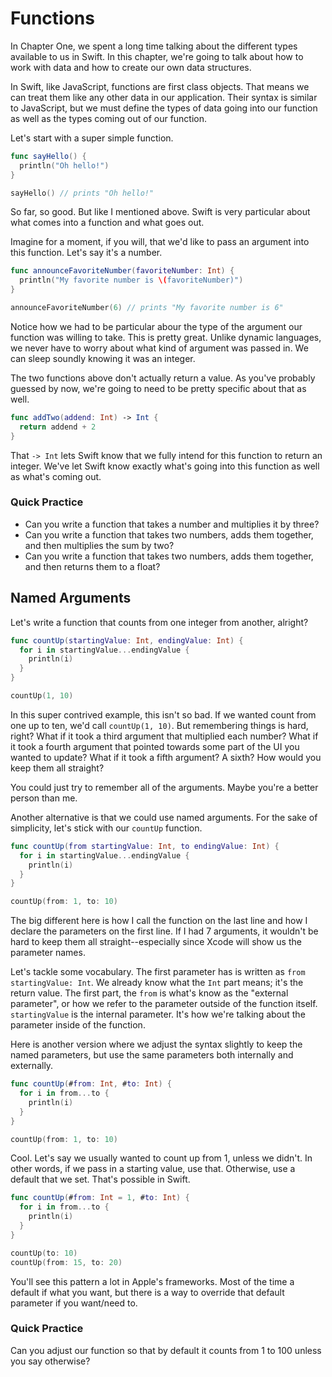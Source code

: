# Functions

In Chapter One, we spent a long time talking about the different types available to us in Swift. In this chapter, we're going to talk about how to work with data and how to create our own data structures.

In Swift, like JavaScript, functions are first class objects. That means we can treat them like any other data in our application. Their syntax is similar to JavaScript, but we must define the types of data going into our function as well as the types coming out of our function.

Let's start with a super simple function.

```swift
func sayHello() {
  println("Oh hello!")
}

sayHello() // prints "Oh hello!"
```

So far, so good. But like I mentioned above. Swift is very particular about what comes into a function and what goes out.

Imagine for a moment, if you will, that we'd like to pass an argument into this function. Let's say it's a number.

```swift
func announceFavoriteNumber(favoriteNumber: Int) {
  println("My favorite number is \(favoriteNumber)")
}

announceFavoriteNumber(6) // prints "My favorite number is 6"
```

Notice how we had to be particular abour the type of the argument our function was willing to take. This is pretty great. Unlike dynamic languages, we never have to worry about what kind of argument was passed in. We can sleep soundly knowing it was an integer.

The two functions above don't actually return a value. As you've probably guessed by now, we're going to need to be pretty specific about that as well.

```swift
func addTwo(addend: Int) -> Int {
  return addend + 2
}
```

That `-> Int` lets Swift know that we fully intend for this function to return an integer. We've let Swift know exactly what's going into this function as well as what's coming out.

### Quick Practice

* Can you write a function that takes a number and multiplies it by three?
* Can you write a function that takes two numbers, adds them together, and then multiplies the sum by two?
* Can you write a function that takes two numbers, adds them together, and then returns them to a float?

## Named Arguments

Let's write a function that counts from one integer from another, alright?

```swift
func countUp(startingValue: Int, endingValue: Int) {
  for i in startingValue...endingValue {
    println(i)
  }
}

countUp(1, 10)
```

In this super contrived example, this isn't so bad. If we wanted count from one up to ten, we'd call `countUp(1, 10)`. But remembering things is hard, right? What if it took a third argument that multiplied each number? What if it took a fourth argument that pointed towards some part of the UI you wanted to update? What if it took a fifth argument? A sixth? How would you keep them all straight?

You could just try to remember all of the arguments. Maybe you're a better person than me.

Another alternative is that we could use named arguments. For the sake of simplicity, let's stick with our `countUp` function.

```swift
func countUp(from startingValue: Int, to endingValue: Int) {
  for i in startingValue...endingValue {
    println(i)
  }
}

countUp(from: 1, to: 10)
```

The big different here is how I call the function on the last line and how I declare the parameters on the first line. If I had 7 arguments, it wouldn't be hard to keep them all straight--especially since Xcode will show us the parameter names.

Let's tackle some vocabulary. The first parameter has is written as `from startingValue: Int`. We already know what the `Int` part means; it's the return value. The first part, the `from` is what's know as the "external parameter", or how we refer to the parameter outside of the function itself. `startingValue` is the internal parameter. It's how we're talking about the parameter inside of the function.

Here is another version where we adjust the syntax slightly to keep the named parameters, but use the same parameters both internally and externally.

```swift
func countUp(#from: Int, #to: Int) {
  for i in from...to {
    println(i)
  }
}

countUp(from: 1, to: 10)
```

Cool. Let's say we usually wanted to count up from 1, unless we didn't. In other words, if we pass in a starting value, use that. Otherwise, use a default that we set. That's possible in Swift.

```swift
func countUp(#from: Int = 1, #to: Int) {
  for i in from...to {
    println(i)
  }
}

countUp(to: 10)
countUp(from: 15, to: 20)
```

You'll see this pattern a lot in Apple's frameworks. Most of the time a default if what you want, but there is a way to override that default parameter if you want/need to.

### Quick Practice

Can you adjust our function so that by default it counts from 1 to 100 unless you say otherwise?
